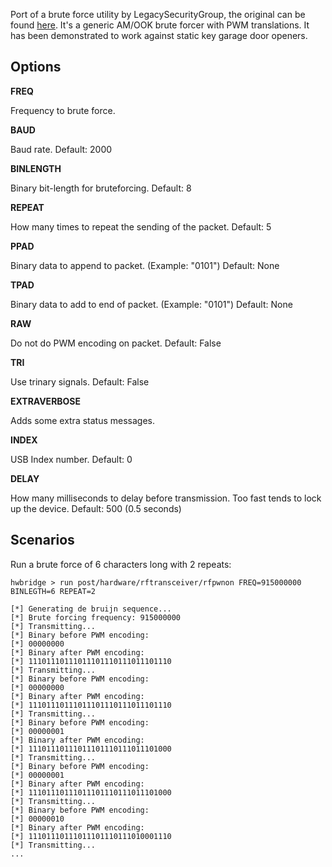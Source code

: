 Port of a brute force utility by LegacySecurityGroup, the original can be found
[here](https://github.com/exploitagency/github-rfpwnon/blob/master/rfpwnon.py).
It's a generic AM/OOK brute forcer with PWM translations.  It has been
demonstrated to work against static key garage door openers.

## Options ##

  **FREQ**

  Frequency to brute force.

  **BAUD**

  Baud rate.  Default: 2000

  **BINLENGTH**

  Binary bit-length for bruteforcing.  Default: 8

  **REPEAT**

  How many times to repeat the sending of the packet.  Default: 5

  **PPAD**

  Binary data to append to packet.  (Example: "0101")  Default: None

  **TPAD**

  Binary data to add to end of packet.  (Example: "0101")  Default: None

  **RAW**

  Do not do PWM encoding on packet.  Default: False

  **TRI**

  Use trinary signals.  Default: False

  **EXTRAVERBOSE**

  Adds some extra status messages.

  **INDEX**

  USB Index number.  Default: 0

  **DELAY**

  How many milliseconds to delay before transmission.  Too fast tends to lock up the device.  Default: 500 (0.5 seconds)

## Scenarios

  Run a brute force of 6 characters long with 2 repeats:

```
hwbridge > run post/hardware/rftransceiver/rfpwnon FREQ=915000000 BINLEGTH=6 REPEAT=2

[*] Generating de bruijn sequence...
[*] Brute forcing frequency: 915000000
[*] Transmitting...
[*] Binary before PWM encoding:
[*] 00000000
[*] Binary after PWM encoding:
[*] 11101110111011101110111011101110
[*] Transmitting...
[*] Binary before PWM encoding:
[*] 00000000
[*] Binary after PWM encoding:
[*] 11101110111011101110111011101110
[*] Transmitting...
[*] Binary before PWM encoding:
[*] 00000001
[*] Binary after PWM encoding:
[*] 11101110111011101110111011101000
[*] Transmitting...
[*] Binary before PWM encoding:
[*] 00000001
[*] Binary after PWM encoding:
[*] 11101110111011101110111011101000
[*] Transmitting...
[*] Binary before PWM encoding:
[*] 00000010
[*] Binary after PWM encoding:
[*] 11101110111011101110111010001110
[*] Transmitting...
...
```
